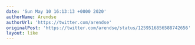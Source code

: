 ```yaml
---
date: 'Sun May 10 16:13:13 +0000 2020'
authorName: Arendse
authorUrl: 'https://twitter.com/arendse'
originalPost: 'https://twitter.com/arendse/status/1259516856588742656'
layout: like
---
```

